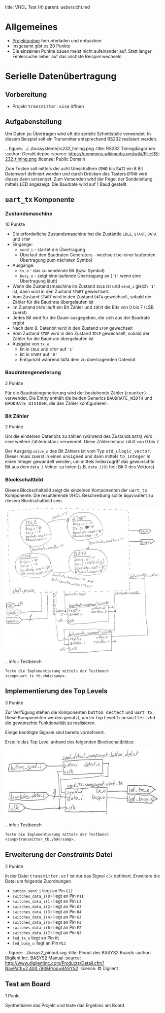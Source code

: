 title: VHDL Test (4)
parent: uebersicht.md

# Allgemeines
* [Projektordner](vhdl_test_4.zip) herunterladen und entpacken
* Insgesamt gibt es <span class="tag is-rounded is-info">20 Punkte</span>
* Die einzelnen Punkte bauen meist nicht aufeinander auf. Statt langer Fehlersuche lieber auf das nächste Beispiel wechseln.

# Serielle Datenübertragung
## Vorbereitung
* Projekt <samp>transmitter.xise</samp> öffnen

## Aufgabenstellung
Um Daten zu Übertragen wird oft die serielle Schnittstelle verwendet. In diesem Beispiel soll ein Transmitter entsprechend
RS232 realisiert werden.

.. figure:: ../../bussysteme/rs232_timing.png
    :title: RS232 Timingdiagramm
    :author: Gerald.deppe
    :source: https://commons.wikimedia.org/wiki/File:RS-232_timing.png
    :license: Public Domain

Zum Testen soll mittels der acht Umschaltern (<samp>SW0</samp> bis <samp>SW7</samp>) ein 8 Bit Datenwort definiert werden und
durch Drücken des Tasters <samp>BTN0</samp> wird dieses dann *versendet*. Zum Versenden wird der Pegel der Sendeleitung
mittels LED angezeigt. Die Baudrate wird auf 1 Baud gestellt.

## <samp>uart_tx</samp> Komponente

### Zustandsmaschine
<span class="tag is-rounded is-info">10 Punkte</span>

* Die erforderliche Zustandsmaschine hat die Zustände `IDLE`, `START`, `DATA` und `STOP`
* Eingänge:
    * `send_i` - startet die Übertragung
    * Überlauf den Baudraten Generators - wechselt bei einer laufenden Übertragung zum nächsten Symbol
* Ausgänge:
    * `tx_o` - das zu sendende Bit (bzw. Symbol)
    * `busy_o` - zeigt eine laufende Übertragung an (`'1'` wenn eine Übertragung läuft)
* Wenn die Zustandsmaschine im Zustand `IDLE` ist und `send_i` gleich `'1'` ist, dann wird in den Zustand `START` gewechselt.
* Vom Zustand `START` wird in den Zustand `DATA` gewechselt, sobald der Zähler für die Baudrate übergelaufen ist
* Im Zustand `DATA` läuft ein Bit Zähler und zählt die Bits von 0 bis 7 (LSB zuerst)
* Jedes Bit wird für die Dauer ausgegeben, die sich aus der Baudrate ergibt
* Nach dem 8. Datenbit wird in den Zustand `STOP` gewechselt
* Vom Zustand `STOP` wird in den Zustand `IDLE` gewechselt, sobald der Zähler für die Baudrate übergelaufen ist
* Ausgabe von `tx_o`
    * Ist in `IDLE` und `STOP` auf `'1'`
    * Ist in `START` auf `'0'`
    * Entspricht während `DATA` dem zu übertragenden Datenbit

### Baudratengenerierung
<span class="tag is-rounded is-info">2 Punkte</span>

Für die Baudratengenerierung wird der bestehende Zähler (<samp>counter</samp>) verwendet. Die Entity enthält die beiden
Generics <samp>BAUDRATE_WIDTH</samp> und <samp>BAUDRATE_DIVIDER</samp>, die den Zähler konfigurieren.

### Bit Zähler
<span class="tag is-rounded is-info">2 Punkte</span>

Um die einzelnen Datenbits zu zählen (während des Zustands `DATA`) wird eine weitere Zählerinstanz verwendet. Diese
Zählerinstanz zählt von 0 bis 7.

Der Ausgang `value_o` des Bit Zählers ist vom Typ <samp>std_ulogic_vector</samp>. Dieser muss zuerst in einen <samp>unsigned</samp>
und dann mittels <samp>to_integer</samp> in einen Integer gewandelt werden, um mittels Indexzugriff das gewünschte Bit aus
dem `data_i` Vektor zu holen (z.B. `data_i(0)` holt Bit 0 des Vektors).

### Blockschaltbild
Dieses Blockschaltbild zeigt die einzelnen Komponenten der <samp>uart_tx</samp> Komponente. Die resultierende VHDL
Beschreibung sollte äquvivalent zu diesem Blockschaltbild sein.

![Blockschaltbild uart_tx](test4_uart_tx.jpg)

.. info:: Testbench

    Teste die Implementierung mittels der Testbench <samp>uart_tx_tb.vhd</samp>.

## Implementierung des Top Levels
<span class="tag is-rounded is-info">3 Punkte</span>

Zur Verfügung stehen die Komponenten <samp>button_dectect</samp> und <samp>uart_tx</samp>. Diese
Komponenten werden genutzt, um im Top Level <samp>transmitter.vhd</samp> die gewünschte Funktionalität zu realisieren.

Einige benötigte Signale sind bereits vordefiniert.

Erstelle das Top Level anhand des folgenden Blockschaltbildes:

![Blockschaltbild transmitter](test4_transmitter.jpg)

.. info:: Testbench

    Teste die Implementierung mittels der Testbench <samp>transmitter_tb.vhd</samp>.

## Erweiterung der *Constraints* Datei
<span class="tag is-rounded is-info">2 Punkte</span>

In der Datei <samp>transmitter.ucf</samp> ist nur das Signal `clk` definiert. Erweitere die Datei um folgende Zuordnungen

* `button_send_i` liegt an Pin `G12`
* `switches_data_i(0)` liegt an Pin `P11`
* `switches_data_i(1)` liegt an Pin `L3`
* `switches_data_i(2)` liegt an Pin `K3`
* `switches_data_i(3)` liegt an Pin `B4`
* `switches_data_i(4)` liegt an Pin `G3`
* `switches_data_i(5)` liegt an Pin `F3`
* `switches_data_i(6)` liegt an Pin `E2`
* `switches_data_i(7)` liegt an Pin `N3`
* `led_tx_o` liegt an Pin `M5`
* `led_busy_o` liegt an Pin `M11`

.. figure:: ../basys2_pinout.svg
    :title: Pinout des BASYS2 Boards
    :author: Digilent Inc. BASYS2 Manual
    :source: http://www.digilentinc.com/Products/Detail.cfm?NavPath=2,400,790&Prod=BASYS2
    :license: &copy; Digilent

## Test am Board
<span class="tag is-rounded is-info">1 Punkt</span>

Synthetisiere das Projekt und teste das Ergebnis am Board
